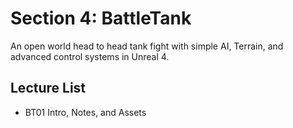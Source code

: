 # Section 4: BattleTank
An open world head to head tank fight with simple AI, Terrain, and advanced control systems in Unreal 4.

## Lecture List
* BT01 Intro, Notes, and Assets
